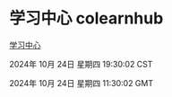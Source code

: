 # 学习中心 colearnhub
[学习中心](http://219.139.199.238:56308/colearnhub/)

2024年 10月 24日 星期四 19:30:02 CST

2024年 10月 24日 星期四 11:30:02 GMT
